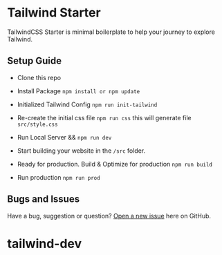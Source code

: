 # Tailwind Starter

TailwindCSS Starter is minimal boilerplate to help your journey to explore Tailwind.


## Setup Guide
* Clone this repo
* Install Package
   ```npm install or npm update```

* Initialized Tailwind Config
   ```npm run init-tailwind```

* Re-create the initial css file 
   ```npm run css```
  this will generate file `src/style.css`

* Run Local Server && 
  ```npm run dev```

* Start building your website in the ```/src``` folder.

* Ready for production. Build & Optimize for production
  ```npm run build ```

* Run production 
  ```npm run prod```




## Bugs and Issues

Have a bug, suggestion or question? [Open a new issue](https://github.com/sastranababan/tailwind-starter/issues/new) here on GitHub.

# tailwind-dev
